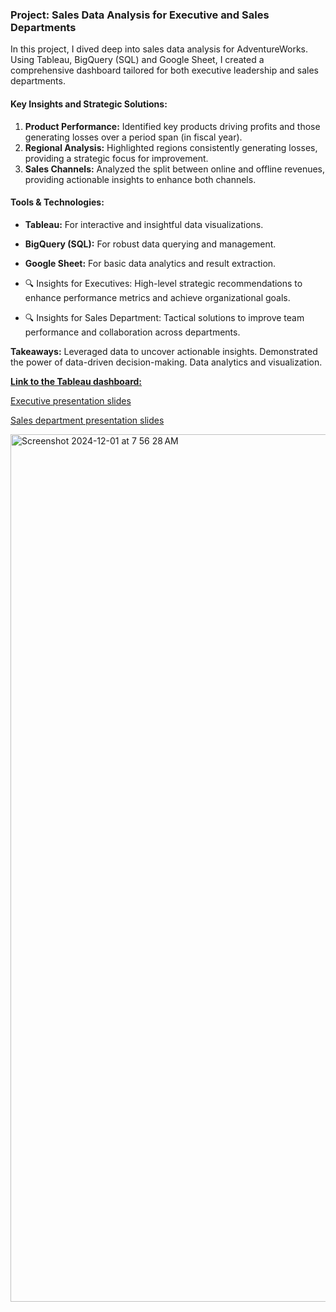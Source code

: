 ### Project: Sales Data Analysis for Executive and Sales Departments 
In this project, I dived deep into sales data analysis for AdventureWorks. Using Tableau, BigQuery (SQL) and Google Sheet, I created a comprehensive dashboard tailored for both executive leadership and sales departments.

#### Key Insights and Strategic Solutions:

1. **Product Performance:** Identified key products driving profits and those generating losses over a period span (in fiscal year).
2. **Regional Analysis:** Highlighted regions consistently generating losses, providing a strategic focus for improvement.
3. **Sales Channels:** Analyzed the split between online and offline revenues, providing actionable insights to enhance both channels.

#### Tools & Technologies:
- **Tableau:** For interactive and insightful data visualizations.
- **BigQuery (SQL):** For robust data querying and management.
- **Google Sheet:** For basic data analytics and result extraction.


- 🔍 Insights for Executives: High-level strategic recommendations to enhance performance metrics and achieve organizational goals. 
- 🔍 Insights for Sales Department: Tactical solutions to improve team performance and collaboration across departments.

**Takeaways:**
Leveraged data to uncover actionable insights.
Demonstrated the power of data-driven decision-making.
Data analytics and visualization.


[**Link to the Tableau dashboard:**](https://public.tableau.com/views/Adventureworks-TC/Dashboard-overview?:language=en-GB&publish=yes&:sid=&:redirect=auth&:display_count=n&:origin=viz_share_link)

[Executive presentation slides](https://github.com/bayoxx/AdventureWorks-Sales-Performance-Dashboard-in-Tableau/blob/main/Executive%20presentation-%20Adeventureworks%20Turing.pdf)

[Sales department presentation slides](https://github.com/bayoxx/AdventureWorks-Sales-Performance-Dashboard-in-Tableau/blob/main/Sales%20department%20presentation-%20Adeventureworks%20Turing.pdf)


<img width="1388" alt="Screenshot 2024-12-01 at 7 56 28 AM" src="https://github.com/user-attachments/assets/156fdde6-73ac-4dd3-8163-90095459f380">



